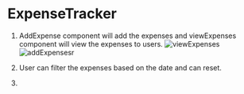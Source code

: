 # ExpenseTracker
1. AddExpense component will add the expenses and viewExpenses component will view the expenses to users.
![viewExpenses](https://github.com/user-attachments/assets/4ffc8019-6cdc-4588-aadd-3e1fab4a80a1)
![addExpenses](https://github.com/user-attachments/assets/0a7721d5-7bd7-4bf8-990c-43c66ca98162)r

2. User can filter the expenses based on the date and can reset.

3. 

